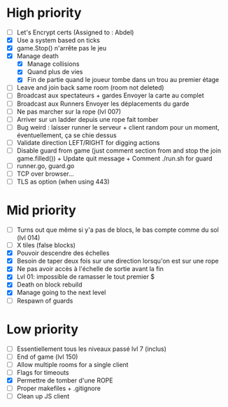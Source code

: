# High priority

- [ ] Let's Encrypt certs (Assigned to : Abdel)
- [x] Use a system based on ticks
- [x] game.Stop() n'arrête pas le jeu
- [x] Manage death
    - [x] Manage collisions
    - [x] Quand plus de vies
    - [x] Fin de partie quand le joueur tombe dans un trou au premier étage
- [ ] Leave and join back same room (room not deleted)
- [ ] Broadcast aux spectateurs + gardes
      Envoyer la carte au complet
- [ ] Broadcast aux Runners
      Envoyer les déplacements du garde
- [ ] Ne pas marcher sur la rope (lvl 007)
- [ ] Arriver sur un ladder depuis une rope fait tomber
- [ ] Bug weird : laisser runner le serveur + client random pour un
  moment, éventuellement, ça se chie dessus
- [ ] Validate direction LEFT/RIGHT for digging actions
- [ ] Disable guard from game (just comment section from and stop the join game.filled()) + Update quit message + Comment ./run.sh for guard
- [ ] runner.go, guard.go
- [ ] TCP over browser...
- [ ] TLS as option (when using 443)

# Mid priority

- [ ] Turns out que même si y'a pas de blocs, le bas compte comme du sol (lvl 014)
- [ ] X tiles (false blocks)
- [x] Pouvoir descendre des échelles
- [x] Besoin de taper deux fois sur une direction lorsqu'on est sur une rope
- [x] Ne pas avoir accès à l'échelle de sortie avant la fin
- [x] Lvl 01: impossible de ramasser le tout premier $
- [x] Death on block rebuild
- [x] Manage going to the next level
- [ ] Respawn of guards

# Low priority

- [ ] Essentiellement tous les niveaux passé lvl 7 (inclus)
- [ ] End of game (lvl 150)
- [ ] Allow multiple rooms for a single client
- [ ] Flags for timeouts
- [x] Permettre de tomber d'une ROPE
- [ ] Proper makefiles + .gitignore
- [ ] Clean up JS client
